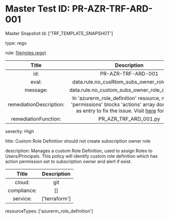 



# Master Test ID: PR-AZR-TRF-ARD-001


Master Snapshot Id: ['TRF_TEMPLATE_SNAPSHOT']

type: rego

rule: [file(roles.rego)]  
  
  
  
  

|Title|Description|
| :---: | :---: |
|id: |PR-AZR-TRF-ARD-001|
|eval: |data.rule.no_cusRtom_subs_owner_role_created|
|message: |data.rule.no_custom_subs_owner_role_created_err|
|remediationDescription: |In 'azurerm_role_definition' resource, make sure 'permissions' blocks 'actions' array dont have '*' as entry to fix the issue. Visit <a href='https://registry.terraform.io/providers/hashicorp/azurerm/latest/docs/resources/role_definition#actions' target='_blank'>here</a> for details.|
|remediationFunction: |PR_AZR_TRF_ARD_001.py|


severity: High

title: Custom Role Definition should not create subscription owner role

description: Manages a custom Role Definition, used to assign Roles to Users/Principals. This policy will identify custom role definition which has action permission set to subscription owner and alert if exist.  
  
  

|Title|Description|
| :---: | :---: |
|cloud: |git|
|compliance: |[]|
|service: |['terraform']|


resourceTypes: ['azurerm_role_definition']


[file(roles.rego)]: https://github.com/prancer-io/prancer-compliance-test/tree/master/azure/terraform/roles.rego
